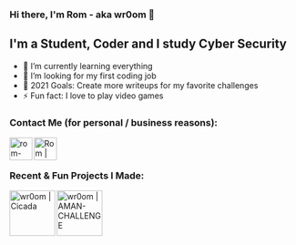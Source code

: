 ### Hi there, I'm Rom - aka wr0om 👋



## I'm a Student, Coder and I study Cyber Security

- 🌱 I’m currently learning everything 
- 👯 I’m looking for my first coding job
- 🥅 2021 Goals: Create more writeups for my favorite challenges
- ⚡ Fun fact: I love to play video games


### Contact Me (for personal / business reasons):

[<img align="left" alt="rom-himelstein-1bab4a20a | LinkedIn" width="40px" src="https://cdn.jsdelivr.net/npm/simple-icons@v3/icons/linkedin.svg" />][linkedin]
[<img align="left" alt="Rom | Gmail" width="40px" src="https://cdn.jsdelivr.net/npm/simple-icons@v3/icons/gmail.svg" />][Gmail]

<br />
<br />

### Recent & Fun Projects I Made:
[<img align="left" alt="wr0om | Cicada" width="80px" src="https://i.ibb.co/Mpxxytj/ic-launcher-round.png" />][Cicada]
[<img align="left" alt="wr0om | AMAN-CHALLENGE" width="80px" src="https://upload.wikimedia.org/wikipedia/commons/6/68/AmanLogo.svg" />][AMAN]

<br />
<br />


[twitter]: https://twitter.com/wr0om
[linkedin]: https://www.linkedin.com/in/rom-himelstein-1bab4a20a
[Cicada]: https://github.com/wr0om/Cicada
[AMAN]: https://github.com/wr0om/AMAN-Passover-2021-Writeup
[Gmail]: mailto:romh2010@gmail.com
